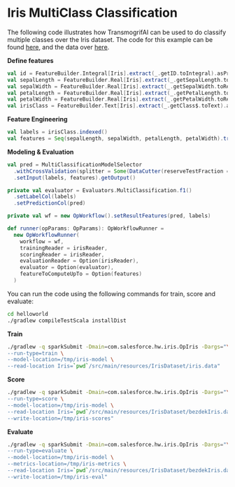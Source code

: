 # Iris MultiClass Classification

The following code illustrates how TransmogrifAI can be used to do classify multiple classes over the Iris dataset.
The code for this example can be found [here](https://github.com/salesforce/TransmogrifAI/tree/master/helloworld/src/main/scala/com/salesforce/hw/iris), and the data over [here](https://github.com/salesforce/op/tree/master/helloworld/src/main/resources/IrisDataset).

**Define features**
```scala
val id = FeatureBuilder.Integral[Iris].extract(_.getID.toIntegral).asPredictor
val sepalLength = FeatureBuilder.Real[Iris].extract(_.getSepalLength.toReal).asPredictor
val sepalWidth = FeatureBuilder.Real[Iris].extract(_.getSepalWidth.toReal).asPredictor
val petalLength = FeatureBuilder.Real[Iris].extract(_.getPetalLength.toReal).asPredictor
val petalWidth = FeatureBuilder.Real[Iris].extract(_.getPetalWidth.toReal).asPredictor
val irisClass = FeatureBuilder.Text[Iris].extract(_.getClass$.toText).asResponse

```
**Feature Engineering**

```scala
val labels = irisClass.indexed()
val features = Seq(sepalLength, sepalWidth, petalLength, petalWidth).transmogrify()
```
**Modeling & Evaluation**
```scala
val pred = MultiClassificationModelSelector
  .withCrossValidation(splitter = Some(DataCutter(reserveTestFraction = 0.2, seed = randomSeed)), seed = randomSeed)
  .setInput(labels, features).getOutput()

private val evaluator = Evaluators.MultiClassification.f1()
  .setLabelCol(labels)
  .setPredictionCol(pred)

private val wf = new OpWorkflow().setResultFeatures(pred, labels)

def runner(opParams: OpParams): OpWorkflowRunner =
  new OpWorkflowRunner(
    workflow = wf,
    trainingReader = irisReader,
    scoringReader = irisReader,
    evaluationReader = Option(irisReader),
    evaluator = Option(evaluator),
    featureToComputeUpTo = Option(features)
  )
```
You can run the code using the following commands for train, score and evaluate:
```bash
cd helloworld
./gradlew compileTestScala installDist
```
**Train**
```bash
./gradlew -q sparkSubmit -Dmain=com.salesforce.hw.iris.OpIris -Dargs="\
--run-type=train \
--model-location=/tmp/iris-model \
--read-location Iris=`pwd`/src/main/resources/IrisDataset/iris.data"
```
**Score**
```bash
./gradlew -q sparkSubmit -Dmain=com.salesforce.hw.iris.OpIris -Dargs="\
--run-type=score \
--model-location=/tmp/iris-model \
--read-location Iris=`pwd`/src/main/resources/IrisDataset/bezdekIris.data \
--write-location=/tmp/iris-scores"
```
**Evaluate**
```bash
./gradlew -q sparkSubmit -Dmain=com.salesforce.hw.iris.OpIris -Dargs="\
--run-type=evaluate \
--model-location=/tmp/iris-model \
--metrics-location=/tmp/iris-metrics \
--read-location Iris=`pwd`/src/main/resources/IrisDataset/bezdekIris.data \
--write-location=/tmp/iris-eval"
```
